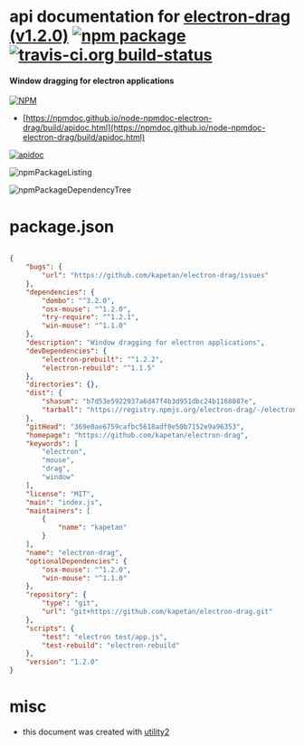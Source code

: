 # api documentation for  [electron-drag (v1.2.0)](https://github.com/kapetan/electron-drag)  [![npm package](https://img.shields.io/npm/v/npmdoc-electron-drag.svg?style=flat-square)](https://www.npmjs.org/package/npmdoc-electron-drag) [![travis-ci.org build-status](https://api.travis-ci.org/npmdoc/node-npmdoc-electron-drag.svg)](https://travis-ci.org/npmdoc/node-npmdoc-electron-drag)
#### Window dragging for electron applications

[![NPM](https://nodei.co/npm/electron-drag.png?downloads=true&downloadRank=true&stars=true)](https://www.npmjs.com/package/electron-drag)

- [https://npmdoc.github.io/node-npmdoc-electron-drag/build/apidoc.html](https://npmdoc.github.io/node-npmdoc-electron-drag/build/apidoc.html)

[![apidoc](https://npmdoc.github.io/node-npmdoc-electron-drag/build/screenCapture.buildCi.browser.%252Ftmp%252Fbuild%252Fapidoc.html.png)](https://npmdoc.github.io/node-npmdoc-electron-drag/build/apidoc.html)

![npmPackageListing](https://npmdoc.github.io/node-npmdoc-electron-drag/build/screenCapture.npmPackageListing.svg)

![npmPackageDependencyTree](https://npmdoc.github.io/node-npmdoc-electron-drag/build/screenCapture.npmPackageDependencyTree.svg)



# package.json

```json

{
    "bugs": {
        "url": "https://github.com/kapetan/electron-drag/issues"
    },
    "dependencies": {
        "dombo": "^3.2.0",
        "osx-mouse": "^1.2.0",
        "try-require": "^1.2.1",
        "win-mouse": "^1.1.0"
    },
    "description": "Window dragging for electron applications",
    "devDependencies": {
        "electron-prebuilt": "^1.2.2",
        "electron-rebuild": "^1.1.5"
    },
    "directories": {},
    "dist": {
        "shasum": "b7d53e5922937a6d47f4b3d951dbc24b1168087e",
        "tarball": "https://registry.npmjs.org/electron-drag/-/electron-drag-1.2.0.tgz"
    },
    "gitHead": "369e0ae6759cafbc5618adf0e50b7152e9a96353",
    "homepage": "https://github.com/kapetan/electron-drag",
    "keywords": [
        "electron",
        "mouse",
        "drag",
        "window"
    ],
    "license": "MIT",
    "main": "index.js",
    "maintainers": [
        {
            "name": "kapetan"
        }
    ],
    "name": "electron-drag",
    "optionalDependencies": {
        "osx-mouse": "^1.2.0",
        "win-mouse": "^1.1.0"
    },
    "repository": {
        "type": "git",
        "url": "git+https://github.com/kapetan/electron-drag.git"
    },
    "scripts": {
        "test": "electron test/app.js",
        "test-rebuild": "electron-rebuild"
    },
    "version": "1.2.0"
}
```



# misc
- this document was created with [utility2](https://github.com/kaizhu256/node-utility2)
